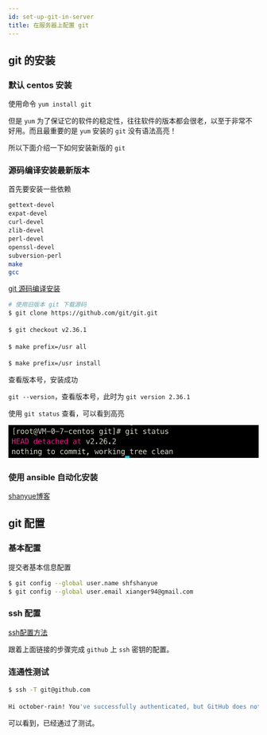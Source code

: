 ```yaml
---
id: set-up-git-in-server
title: 在服务器上配置 git
---
```


## git 的安装

### 默认 centos 安装

使用命令 `yum install git`

但是 `yum` 为了保证它的软件的稳定性，往往软件的版本都会很老，以至于非常不好用。而且最重要的是 `yum` 安装的 `git` 没有语法高亮！

所以下面介绍一下如何安装新版的 `git`

### 源码编译安装最新版本

首先要安装一些依赖

```sh
gettext-devel
expat-devel
curl-devel
zlib-devel
perl-devel
openssl-devel
subversion-perl
make
gcc
```

[git 源码编译安装](https://github.com/git/git/blob/master/INSTALL)

```sh
# 使用旧版本 git 下载源码
$ git clone https://github.com/git/git.git

$ git checkout v2.36.1

$ make prefix=/usr all

$ make prefix=/usr install
```

查看版本号，安装成功

`git --version`，查看版本号，此时为 `git version 2.36.1`

使用 `git status` 查看，可以看到高亮

![高亮](./assets/git-status.png)

### 使用 ansible 自动化安装

[shanyue博客](https://shanyue.tech/op/git.html#%E4%BD%BF%E7%94%A8-ansible-%E8%87%AA%E5%8A%A8%E5%8C%96%E5%AE%89%E8%A3%85)


## git 配置

### 基本配置

提交者基本信息配置

```sh
$ git config --global user.name shfshanyue
$ git config --global user.email xianger94@gmail.com
```

### ssh 配置

[ssh配置方法](../../dev-efficiency/mac/ssh)

跟着上面链接的步骤完成 `github` 上 `ssh` 密钥的配置。

### 连通性测试

```sh
$ ssh -T git@github.com

Hi october-rain! You've successfully authenticated, but GitHub does not provide shell access.
```

可以看到，已经通过了测试。